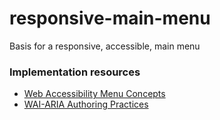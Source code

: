 # responsive-main-menu

Basis for a responsive, accessible, main menu

### Implementation resources

- [Web Accessibility Menu Concepts](https://www.w3.org/WAI/tutorials/menus/)
- [WAI-ARIA Authoring Practices](https://www.w3.org/TR/wai-aria-practices/#menu)

